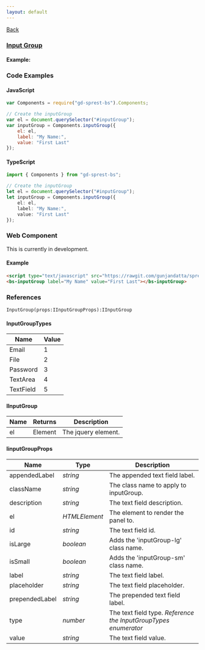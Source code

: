 ```yaml
---
layout: default
---
```

<div class="page-info" markdown="1">

[Back](/bs)

</div>

### [Input Group](https://getbootstrap.com/docs/4.1/components/input-group)

#### Example:

<div id="inputGroup"></div>

### Code Examples

#### JavaScript
```js
var Components = require("gd-sprest-bs").Components;

// Create the inputGroup
var el = document.querySelector("#inputGroup");
var inputGroup = Components.inputGroup({
    el: el,
    label: "My Name:",
    value: "First Last"
});
```
#### TypeScript
```ts
import { Components } from "gd-sprest-bs";

// Create the inputGroup
let el = document.querySelector("#inputGroup");
let inputGroup = Components.inputGroup({
    el: el,
    label: "My Name:",
    value: "First Last"
});
```

### Web Component
This is currently in development.

#### Example

<bs-inputGroup label="My Name" value="First Last"></bs-inputGroup>

```html
<script type="text/javascript" src="https://rawgit.com/gunjandatta/sprest-bs/master/wc/dist/gd-sprest-bs.js"></script>
<bs-inputGroup label="My Name" value="First Last"></bs-inputGroup>
```

### References

```
InputGroup(props:IInputGroupProps):IInputGroup
```

#### InputGroupTypes

| Name | Value |
| --- | --- |
| Email | 1 |
| File | 2 |
| Password | 3 |
| TextArea | 4 |
| TextField | 5 |

#### IInputGroup

| Name | Returns | Description |
| --- | --- | --- |
| el | Element | The jquery element. |

#### IinputGroupProps

| Name | Type | Description |
| --- | --- | --- |
| appendedLabel | _string_ | The appended text field label. |
| className | _string_ | The class name to apply to inputGroup. |
| description | _string_ | The text field description. |
| el | _HTMLElement_ | The element to render the panel to. |
| id | _string_ | The text field id. |
| isLarge | _boolean_ | Adds the 'inputGroup-lg' class name. |
| isSmall | _boolean_ | Adds the 'inputGroup-sm' class name. |
| label | _string_ | The text field label. |
| placeholder | _string_ | The text field placeholder. |
| prependedLabel | _string_ | The prepended text field label. |
| type | _number_ | The text field type. _Reference the InputGroupTypes enumerator_ |
| value | _string_ | The text field value. |

<script src="https://rawgit.com/gunjandatta/sprest-bs/master/wc/dist/gd-sprest-bs.js"></script>
<script type="text/javascript">
    // Wait for the window to be loaded
    window.addEventListener("load", function() {
        // See if a inputGroup exists
        var inputGroup = document.querySelector("#inputGroup");
        if(inputGroup) {
            // Render the inputGroup
            $REST.Components.InputGroup({
                el: inputGroup,
                label: "My Name:",
                value: "First Last"
            });
        }
    });
</script>